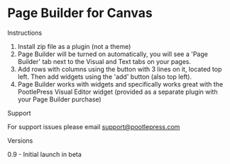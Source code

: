 Page Builder for Canvas
=======================

Instructions

1. Install zip file as a plugin (not a theme)
2. Page Builder will be turned on automatically, you will see a 'Page Builder' tab next to the Visual and Text tabs on your pages.
3. Add rows with columns using the button with 3 lines on it, located top left. Then add widgets using the 'add' button (also top left).
4. Page Builder works with widgets and specifically works great with the PootlePress Visual Editor widget (provided as a separate plugin with your Page Builder purchase)


Support

For support issues please email support@pootlepress.com


Versions

0.9 - Initial launch in beta

